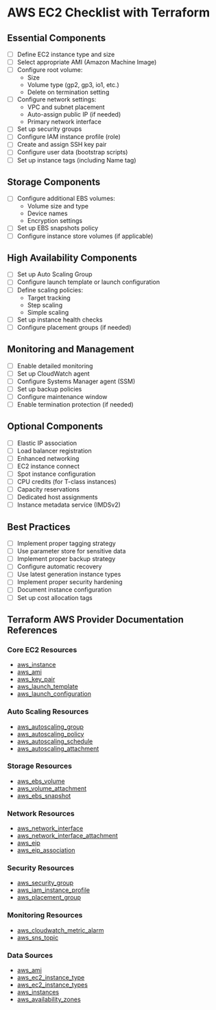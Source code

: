 # AWS EC2 Checklist with Terraform

## Essential Components

- [ ] Define EC2 instance type and size
- [ ] Select appropriate AMI (Amazon Machine Image)
- [ ] Configure root volume:
  - Size
  - Volume type (gp2, gp3, io1, etc.)
  - Delete on termination setting
- [ ] Configure network settings:
  - VPC and subnet placement
  - Auto-assign public IP (if needed)
  - Primary network interface
- [ ] Set up security groups
- [ ] Configure IAM instance profile (role)
- [ ] Create and assign SSH key pair
- [ ] Configure user data (bootstrap scripts)
- [ ] Set up instance tags (including Name tag)

## Storage Components

- [ ] Configure additional EBS volumes:
  - Volume size and type
  - Device names
  - Encryption settings
- [ ] Set up EBS snapshots policy
- [ ] Configure instance store volumes (if applicable)

## High Availability Components

- [ ] Set up Auto Scaling Group
- [ ] Configure launch template or launch configuration
- [ ] Define scaling policies:
  - Target tracking
  - Step scaling
  - Simple scaling
- [ ] Set up instance health checks
- [ ] Configure placement groups (if needed)

## Monitoring and Management

- [ ] Enable detailed monitoring
- [ ] Set up CloudWatch agent
- [ ] Configure Systems Manager agent (SSM)
- [ ] Set up backup policies
- [ ] Configure maintenance window
- [ ] Enable termination protection (if needed)

## Optional Components

- [ ] Elastic IP association
- [ ] Load balancer registration
- [ ] Enhanced networking
- [ ] EC2 instance connect
- [ ] Spot instance configuration
- [ ] CPU credits (for T-class instances)
- [ ] Capacity reservations
- [ ] Dedicated host assignments
- [ ] Instance metadata service (IMDSv2)

## Best Practices

- [ ] Implement proper tagging strategy
- [ ] Use parameter store for sensitive data
- [ ] Implement proper backup strategy
- [ ] Configure automatic recovery
- [ ] Use latest generation instance types
- [ ] Implement proper security hardening
- [ ] Document instance configuration
- [ ] Set up cost allocation tags

## Terraform AWS Provider Documentation References

### Core EC2 Resources

- [aws_instance](https://registry.terraform.io/providers/hashicorp/aws/latest/docs/resources/instance)
- [aws_ami](https://registry.terraform.io/providers/hashicorp/aws/latest/docs/resources/ami)
- [aws_key_pair](https://registry.terraform.io/providers/hashicorp/aws/latest/docs/resources/key_pair)
- [aws_launch_template](https://registry.terraform.io/providers/hashicorp/aws/latest/docs/resources/launch_template)
- [aws_launch_configuration](https://registry.terraform.io/providers/hashicorp/aws/latest/docs/resources/launch_configuration)

### Auto Scaling Resources

- [aws_autoscaling_group](https://registry.terraform.io/providers/hashicorp/aws/latest/docs/resources/autoscaling_group)
- [aws_autoscaling_policy](https://registry.terraform.io/providers/hashicorp/aws/latest/docs/resources/autoscaling_policy)
- [aws_autoscaling_schedule](https://registry.terraform.io/providers/hashicorp/aws/latest/docs/resources/autoscaling_schedule)
- [aws_autoscaling_attachment](https://registry.terraform.io/providers/hashicorp/aws/latest/docs/resources/autoscaling_attachment)

### Storage Resources

- [aws_ebs_volume](https://registry.terraform.io/providers/hashicorp/aws/latest/docs/resources/ebs_volume)
- [aws_volume_attachment](https://registry.terraform.io/providers/hashicorp/aws/latest/docs/resources/volume_attachment)
- [aws_ebs_snapshot](https://registry.terraform.io/providers/hashicorp/aws/latest/docs/resources/ebs_snapshot)

### Network Resources

- [aws_network_interface](https://registry.terraform.io/providers/hashicorp/aws/latest/docs/resources/network_interface)
- [aws_network_interface_attachment](https://registry.terraform.io/providers/hashicorp/aws/latest/docs/resources/network_interface_attachment)
- [aws_eip](https://registry.terraform.io/providers/hashicorp/aws/latest/docs/resources/eip)
- [aws_eip_association](https://registry.terraform.io/providers/hashicorp/aws/latest/docs/resources/eip_association)

### Security Resources

- [aws_security_group](https://registry.terraform.io/providers/hashicorp/aws/latest/docs/resources/security_group)
- [aws_iam_instance_profile](https://registry.terraform.io/providers/hashicorp/aws/latest/docs/resources/iam_instance_profile)
- [aws_placement_group](https://registry.terraform.io/providers/hashicorp/aws/latest/docs/resources/placement_group)

### Monitoring Resources

- [aws_cloudwatch_metric_alarm](https://registry.terraform.io/providers/hashicorp/aws/latest/docs/resources/cloudwatch_metric_alarm)
- [aws_sns_topic](https://registry.terraform.io/providers/hashicorp/aws/latest/docs/resources/sns_topic)

### Data Sources

- [aws_ami](https://registry.terraform.io/providers/hashicorp/aws/latest/docs/data-sources/ami)
- [aws_ec2_instance_type](https://registry.terraform.io/providers/hashicorp/aws/latest/docs/data-sources/ec2_instance_type)
- [aws_ec2_instance_types](https://registry.terraform.io/providers/hashicorp/aws/latest/docs/data-sources/ec2_instance_types)
- [aws_instances](https://registry.terraform.io/providers/hashicorp/aws/latest/docs/data-sources/instances)
- [aws_availability_zones](https://registry.terraform.io/providers/hashicorp/aws/latest/docs/data-sources/availability_zones)
